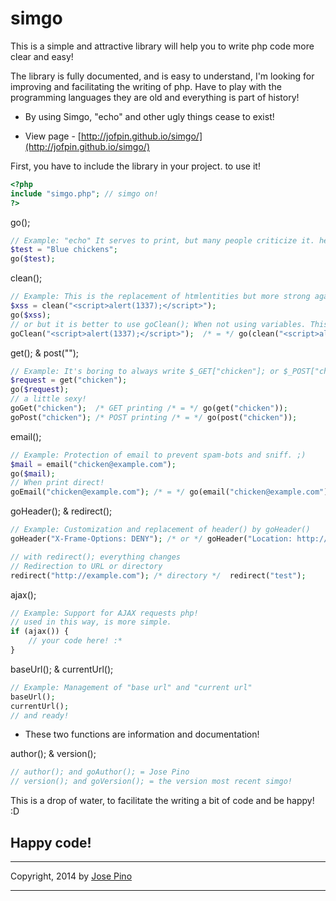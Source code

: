 simgo
=====

This is a simple and attractive library will help you to write php code more clear and easy!

The library is fully documented, and is easy to understand, I'm looking for improving and facilitating the writing of php. Have to play with the programming languages ​​they are old and everything is part of history!
* By using Simgo, "echo" and other ugly things cease to exist!

* View page - [http://jofpin.github.io/simgo/](http://jofpin.github.io/simgo/)

First, you have to include the library in your project. to use it!
```php
<?php
include "simgo.php"; // simgo on!
?>
```
go();
```php
// Example: "echo" It serves to print, but many people criticize it. here use go(""); printable!
$test = "Blue chickens";
go($test);
```

clean();
```php
// Example: This is the replacement of htmlentities but more strong against the Cross-site scripting (XSS)!
$xss = clean("<script>alert(1337);</script>");
go($xss); 
// or but it is better to use goClean(); When not using variables. This print direct!
goClean("<script>alert(1337);</script>");  /* = */ go(clean("<script>alert(1337);</script>"));

```

get(); & post("");
```php
// Example: It's boring to always write $_GET["chicken"]; or $_POST["chicken"]; This is already in the past. now is get("chicken"); and post("chicken");
$request = get("chicken");
go($request);
// a little sexy!
goGet("chicken");  /* GET printing /* = */ go(get("chicken"));
goPost("chicken"); /* POST printing /* = */ go(post("chicken"));

```

email();
```php
// Example: Protection of email to prevent spam-bots and sniff. ;)
$mail = email("chicken@example.com");
go($mail);
// When print direct!
goEmail("chicken@example.com"); /* = */ go(email("chicken@example.com"));

```


goHeader(); & redirect();
```php
// Example: Customization and replacement of header() by goHeader() 
goHeader("X-Frame-Options: DENY"); /* or */ goHeader("Location: http://example.com");

// with redirect(); everything changes
// Redirection to URL or directory
redirect("http://example.com"); /* directory */  redirect("test");

```

ajax();
```php
// Example: Support for AJAX requests php!
// used in this way, is more simple.
if (ajax()) {
    // your code here! :*
}

```

baseUrl(); & currentUrl();
```php
// Example: Management of "base url" and "current url"
baseUrl();
currentUrl();
// and ready!

```

* These two functions are information and documentation!

author(); & version();
```php
// author(); and goAuthor(); = Jose Pino
// version(); and goVersion(); = the version most recent simgo!

```

This is a drop of water, to facilitate the writing a bit of code and be happy! :D

## Happy code!

-------------

Copyright, 2014 by [Jose Pino](http://twitter.com/jofpin)

-------------
